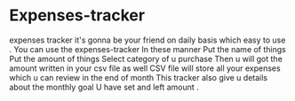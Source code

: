 # Expenses-tracker
expenses tracker it's gonna be your friend on daily basis which easy to use .
You can use the expenses-tracker In these manner
Put the name of things
Put the amount of things
Select category of u purchase 
Then u will got the amount written in your csv file as well 
CSV file will store all your expenses which u can review in the end of month 
This tracker also give u details about the monthly goal U have set and left amount .
